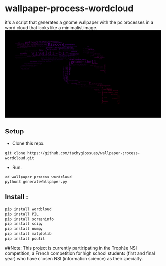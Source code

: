 # wallpaper-process-wordcloud
it's a script that generates a gnome wallpaper with the pc processes in a word cloud that looks like a minimalist image.
![](https://github.com/tachyglossues/wallpaper-process-wordcloud/blob/main/screenshot/screenshot2.png)


## Setup

* Clone this repo.

```
git clone https://github.com/tachyglossues/wallpaper-process-wordcloud.git
```

* Run.

```
cd wallpaper-process-wordcloud
python3 generateWallpaper.py
```
## Install :

```
pip install wordcloud
pip install PIL
pip install screeninfo
pip install scipy
pip install numpy
pip install matplolib
pip install psutil
```

##Note:
This project is currently participating in the Trophée NSI competition, a French competition for high school students (first and final year) who have chosen NSI (information science) as their specialty.
